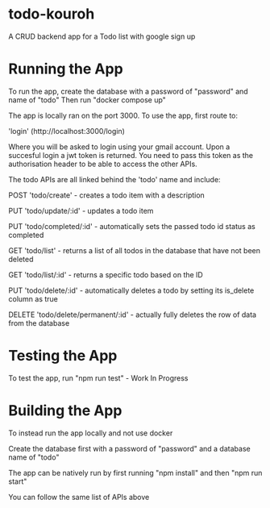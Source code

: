 # todo-kouroh
A CRUD backend app for a Todo list with google sign up

# Running the App
To run the app, create the database with a password of "password" and name of "todo"
Then run "docker compose up"

The app is locally ran on the port 3000.
To use the app, first route to: 

'login' (http://localhost:3000/login)

Where you will be asked to login using your gmail account. Upon a succesful login a jwt token is returned. You need to pass this token as the authorisation header to be able to access the other APIs.

The todo APIs are all linked behind the 
'todo' name and include:

POST 'todo/create' - creates a todo item with a description

PUT 'todo/update/:id' - updates a todo item

PUT 'todo/completed/:id' - automatically sets the passed todo id status as completed

GET 'todo/list' - returns a list of all todos in the database that have not been deleted

GET 'todo/list/:id' - returns a specific todo based on the ID

PUT 'todo/delete/:id' - automatically deletes a todo by setting its is_delete column as true

DELETE 'todo/delete/permanent/:id' - actually fully deletes the row of data from the database

# Testing the App
To test the app, run "npm run test" - Work In Progress

# Building the App
To instead run the app locally and not use docker

Create the database first with a password of "password" and a database name of "todo"

The app can be natively run by first running "npm install" and then "npm run start"

You can follow the same list of APIs above